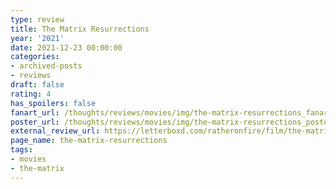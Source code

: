 ```yaml
---
type: review
title: The Matrix Resurrections
year: '2021'
date: 2021-12-23 00:00:00
categories:
- archived-posts
- reviews
draft: false
rating: 4
has_spoilers: false
fanart_url: /thoughts/reviews/movies/img/the-matrix-resurrections_fanart.png
poster_url: /thoughts/reviews/movies/img/the-matrix-resurrections_poster.png
external_review_url: https://letterboxd.com/ratheronfire/film/the-matrix-resurrections/
page_name: the-matrix-resurrections
tags:
- movies
- the-matrix
---
```


